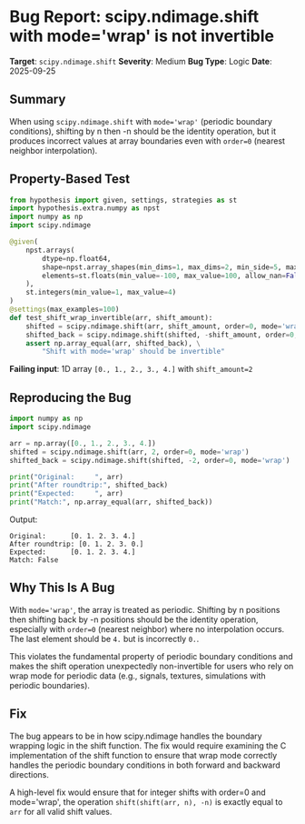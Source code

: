 # Bug Report: scipy.ndimage.shift with mode='wrap' is not invertible

**Target**: `scipy.ndimage.shift`
**Severity**: Medium
**Bug Type**: Logic
**Date**: 2025-09-25

## Summary

When using `scipy.ndimage.shift` with `mode='wrap'` (periodic boundary conditions), shifting by n then -n should be the identity operation, but it produces incorrect values at array boundaries even with `order=0` (nearest neighbor interpolation).

## Property-Based Test

```python
from hypothesis import given, settings, strategies as st
import hypothesis.extra.numpy as npst
import numpy as np
import scipy.ndimage

@given(
    npst.arrays(
        dtype=np.float64,
        shape=npst.array_shapes(min_dims=1, max_dims=2, min_side=5, max_side=15),
        elements=st.floats(min_value=-100, max_value=100, allow_nan=False, allow_infinity=False)
    ),
    st.integers(min_value=1, max_value=4)
)
@settings(max_examples=100)
def test_shift_wrap_invertible(arr, shift_amount):
    shifted = scipy.ndimage.shift(arr, shift_amount, order=0, mode='wrap')
    shifted_back = scipy.ndimage.shift(shifted, -shift_amount, order=0, mode='wrap')
    assert np.array_equal(arr, shifted_back), \
        "Shift with mode='wrap' should be invertible"
```

**Failing input**: 1D array `[0., 1., 2., 3., 4.]` with `shift_amount=2`

## Reproducing the Bug

```python
import numpy as np
import scipy.ndimage

arr = np.array([0., 1., 2., 3., 4.])
shifted = scipy.ndimage.shift(arr, 2, order=0, mode='wrap')
shifted_back = scipy.ndimage.shift(shifted, -2, order=0, mode='wrap')

print("Original:     ", arr)
print("After roundtrip:", shifted_back)
print("Expected:     ", arr)
print("Match:", np.array_equal(arr, shifted_back))
```

Output:
```
Original:      [0. 1. 2. 3. 4.]
After roundtrip: [0. 1. 2. 3. 0.]
Expected:      [0. 1. 2. 3. 4.]
Match: False
```

## Why This Is A Bug

With `mode='wrap'`, the array is treated as periodic. Shifting by n positions then shifting back by -n positions should be the identity operation, especially with `order=0` (nearest neighbor) where no interpolation occurs. The last element should be `4.` but is incorrectly `0.`.

This violates the fundamental property of periodic boundary conditions and makes the shift operation unexpectedly non-invertible for users who rely on wrap mode for periodic data (e.g., signals, textures, simulations with periodic boundaries).

## Fix

The bug appears to be in how scipy.ndimage handles the boundary wrapping logic in the shift function. The fix would require examining the C implementation of the shift function to ensure that wrap mode correctly handles the periodic boundary conditions in both forward and backward directions.

A high-level fix would ensure that for integer shifts with order=0 and mode='wrap', the operation `shift(shift(arr, n), -n)` is exactly equal to `arr` for all valid shift values.